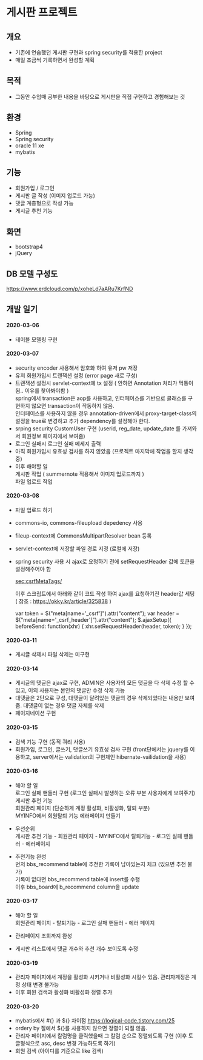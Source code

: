 # 게시판 프로젝트

## 개요
* 기존에 연습했던 게시판 구현과 spring security를 적용한 project
* 매일 조금씩 기록하면서 완성할 계획

## 목적
* 그동안 수업때 공부한 내용을 바탕으로 게시판을 직접 구현하고 경험해보는 것

## 환경
* Spring
* Spring security
* oracle 11 xe
* mybatis

## 기능
* 회원가입 / 로그인
* 게시판 글 작성 (이미지 업로드 가능)
* 댓글 계층형으로 작성 가능
* 게시글 추천 기능

## 화면
* bootstrap4
* jQuery

## DB 모델 구성도
https://www.erdcloud.com/p/xoheLd7aARu7KrfND

## 개발 일기

#### 2020-03-06
* 테이블 모델링 구현

#### 2020-03-07
* security encoder 사용해서 암호화 하여 유저 pw 저장	
* 유저 회원가입시 트랜잭션 설정 (error page 새로 구성)
* 트랜잭션 설정시 servlet-context에 tx 설정 ( 안하면 Annotation 처리가 먹통이 됨.. 이유를 찾아봐야함 )   
spring에서 transaction은 aop를 사용하고, 인터페이스를 기반으로 클래스를 구현하지 않으면 transaction이 작동하지 않음.   
인터페이스를 사용하지 않을 경우 annotation-driven에서 proxy-target-class의 설정을 true로 변경하고 추가 dependency를 설정해야 한다.
* srping security CustomUser 구현 (userid, reg_date, update_date 를 가져와서 회원정보 페이지에서 보여줌)
* 로그인 실패시 로그인 실패 메세지 출력
* 아직 회원가입시 유효성 검사를 하지 않았음 (프로젝트 마지막에 작업을 할지 생각중)
* 이후 해야할 일   
게시판 작업 ( summernote 적용해서 이미지 업로드까지 )   
파일 업로드 작업 

#### 2020-03-08
* 파일 업로드 하기
* commons-io, commons-fileupload depedency 사용
* fileup-context에 CommonsMultipartResolver bean 등록
* servlet-context에 저장할 파일 경로 지정 (로컬에 저장)	
* spring security 사용 시 ajax로 요청하기 전에 setRequestHeader 값에 토큰을 설정해주어야 함   

    <sec:csrfMetaTags/> 
    
    <meta name="_csrf_parameter" content="_csrf" />
    <meta name="_csrf_header" content="X-CSRF-TOKEN" />
    <meta name="_csrf" content="c8ab0388-08f6-41a7-bf77-c646b6fc5f54" /> 
    

  
  이후 스크립트에서 아래와 같이 코드 작성 하여 ajax를 요청하기전 header값 세팅 ( 참조 : https://okky.kr/article/325838 ) <br>
  
	var token = $("meta[name='_csrf']").attr("content");
	var header = $("meta[name='_csrf_header']").attr("content");
	$.ajaxSetup({
           beforeSend: function(xhr) {
        	xhr.setRequestHeader(header, token);
          }
    });
 
 
#### 2020-03-11
* 게시글 삭제시 파일 삭제는 미구현

#### 2020-03-14
* 게시글의 댓글은 ajax로 구현, ADMIN은 사용자의 모든 댓글을 다 삭제 수정 할 수 있고, 이외 사용자는 본인의 댓글만 수정 삭제 가능
* 대댓글은 2단으로 구성, 대댓글이 달려있는 댓글의 경우 삭제되었다는 내용만 보여줌. 대댓글이 없는 경우 댓글 자체를 삭제
* 페이지네이션 구현

#### 2020-03-15
* 검색 기능 구현 (동적 쿼리 사용)
* 회원가입, 로그인, 글쓰기, 댓글쓰기 유효성 검사 구현 (front단에서는 jquery를 이용하고, server에서는 validation의 구현체인 hibernate-vailidation을 사용)

#### 2020-03-16
* 해야 할 일    
로그인 실패 핸들러 구현 (로그인 실패시 발생하는 오류 부분 사용자에게 보여주기)    
게시판 추천 기능    
회원관리 페이지 (단순하게 계정 활성화, 비활성화, 탈퇴 부분)    
MYINFO에서 회원탈퇴 기능
에러페이지 만들기    

* 우선순위     
게시판 추천 기능 - 회원관리 페이지 - MYINFO에서 탈퇴기능 - 로그인 실패 핸들러 - 에러페이지

* 추천기능 완성    
먼저 bbs_recommend table에 추천한 기록이 남아있는지 체크 (있으면 추천 불가)    
기록이 없다면 bbs_recommend table에 insert를 수행    
이후 bbs_board에 b_recommend column을 update    

#### 2020-03-17
* 해야 할 일    
회원관리 페이지 - 탈퇴기능 - 로그인 실패 핸들러 - 에러 페이지

* 관리페이지 조회까지 완성
* 게시판 리스트에서 댓글 개수와 추천 개수 보이도록 수정


#### 2020-03-19
* 관리자 페이지에서 계정을 활성화 시키거나 비활성화 시킬수 있음. 관리자계정은 계정 상태 변경 불가능
* 이후 회원 검색과 활성화 비활성화 정렬 추가

#### 2020-03-20
* mybatis에서 #{} 과 ${} 차이점 https://logical-code.tistory.com/25
* ordery by 절에서 ${}를 사용하지 않으면 정렬이 되질 않음. 
* 관리자 페이지에서 칼럼명을 클릭했을때 그 칼럼 순으로 정렬되도록 구현 (이후 토글형식으로 asc, desc 변경 가능하도록 하기)
* 회원 검색 (아이디를 기준으로 like 검색)
